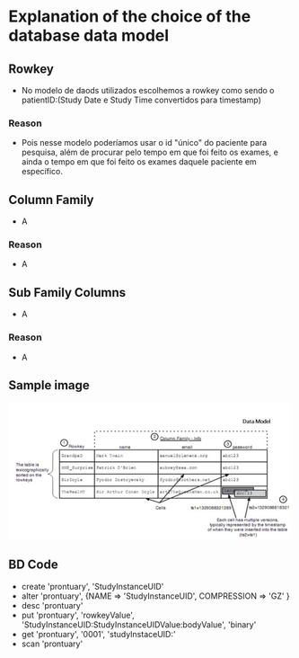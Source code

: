 # Explanation of the choice of the database data model

## Rowkey
- No modelo de daods utilizados escolhemos a rowkey como sendo o patientID:(Study Date e Study Time convertidos para timestamp)

### Reason
- Pois nesse modelo poderíamos usar o id "único" do paciente para pesquisa, além de procurar pelo tempo em que foi feito os exames, e ainda o tempo em que foi feito os exames daquele paciente em específico.

## Column Family
- A

### Reason
- A

## Sub Family Columns
- A

### Reason
- A

## Sample image

![modelo de dados](https://github.com/HenriqueBuzin/pyDcm2hbase/blob/master/Explanation/example.png?raw=true)

## BD Code
- create 'prontuary', 'StudyInstanceUID'
- alter 'prontuary', {NAME => 'StudyInstanceUID', COMPRESSION => 'GZ' }
- desc 'prontuary'
- put 'prontuary', 'rowkeyValue', 'StudyInstanceUID:StudyInstanceUIDValue:bodyValue', 'binary'
- get 'prontuary', '0001', 'studyInstaceUID:'
- scan 'prontuary'